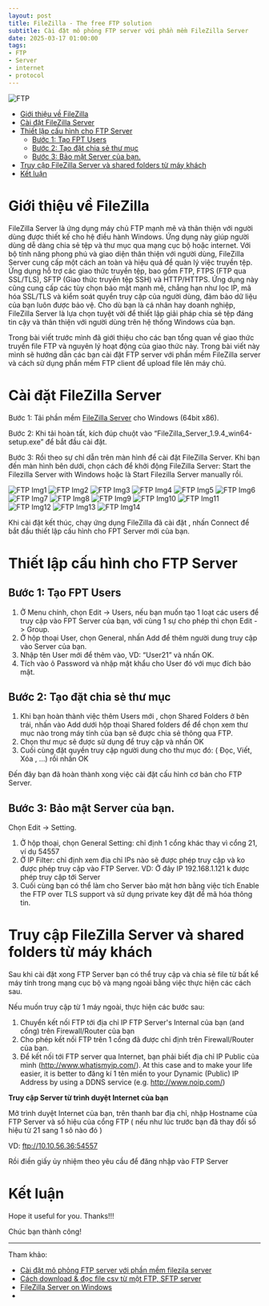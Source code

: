 ```yaml
---
layout: post
title: FileZilla - The free FTP solution
subtitle: Cài đặt mô phỏng FTP server với phần mềm FileZilla Server
date: 2025-03-17 01:00:00
tags:
- FTP
- Server
- internet
- protocol
---
```


![FTP](https://boxxv.github.io/img/2025/FileZilla-Server-on-Windows.webp "FTP Server")

- [Giới thiệu về FileZilla](#giới-thiệu-về-filezilla)
- [Cài đặt FileZilla Server](#cài-đặt-filezilla-server)
- [Thiết lập cấu hình cho FTP Server](#thiết-lập-cấu-hình-cho-ftp-server)
  - [Bước 1: Tạo FPT Users](#bước-1-tạo-fpt-users)
  - [Bước 2: Tạo đặt chia sẻ thư mục](#bước-2-tạo-đặt-chia-sẻ-thư-mục)
  - [Bước 3: Bảo mật Server của bạn.](#bước-3-bảo-mật-server-của-bạn)
- [Truy cập FileZilla Server và shared folders từ máy khách](#truy-cập-filezilla-server-và-shared-folders-từ-máy-khách)
- [Kết luận](#kết-luận)

# Giới thiệu về FileZilla

FileZilla Server là ứng dụng máy chủ FTP mạnh mẽ và thân thiện với người dùng được thiết kế cho hệ điều hành Windows. Ứng dụng này giúp người dùng dễ dàng chia sẻ tệp và thư mục qua mạng cục bộ hoặc internet. Với bộ tính năng phong phú và giao diện thân thiện với người dùng, FileZilla Server cung cấp một cách an toàn và hiệu quả để quản lý việc truyền tệp. Ứng dụng hỗ trợ các giao thức truyền tệp, bao gồm FTP, FTPS (FTP qua SSL/TLS), SFTP (Giao thức truyền tệp SSH) và HTTP/HTTPS. Ứng dụng này cũng cung cấp các tùy chọn bảo mật mạnh mẽ, chẳng hạn như lọc IP, mã hóa SSL/TLS và kiểm soát quyền truy cập của người dùng, đảm bảo dữ liệu của bạn luôn được bảo vệ. Cho dù bạn là cá nhân hay doanh nghiệp, FileZilla Server là lựa chọn tuyệt vời để thiết lập giải pháp chia sẻ tệp đáng tin cậy và thân thiện với người dùng trên hệ thống Windows của bạn.

Trong bài viết trước mình đã giới thiệu cho các bạn tổng quan về giao thức truyền file FTP và nguyên lý hoạt động của giao thức này. Trong bài viết này mình sẽ hướng dẫn các bạn cài đặt FTP server với phần mềm FileZilla server và cách sử dụng phần mềm FTP client để upload file lên máy chủ.

# Cài đặt FileZilla Server

Bước 1: Tải phần mềm [FileZilla Server](https://filezilla-project.org/download.php?type=server) cho Windows (64bit x86).

Bước 2: Khi tải hoàn tất, kích đúp chuột vào “FileZilla_Server_1.9.4_win64-setup.exe” để bắt đầu cài đặt.

Bước 3: Rồi theo sự chỉ dẫn trên màn hình để cài đặt FileZilla Server. Khi bạn đến màn hình bên dưới, chọn cách để khởi động FileZilla Server: Start the Filezilla Server with Windows hoặc là Start Filezilla Server manually rồi.

![FTP Img1](https://boxxv.github.io/img/2025/43bd8a2bd49a65c43c8b.jpg "FTP Server")
![FTP Img2](https://boxxv.github.io/img/2025/0d6ced35b28403da5a95.jpg "FTP Server")
![FTP Img3](https://boxxv.github.io/img/2025/b5aec2cd9a7c2b22726d.jpg "FTP Server")
![FTP Img4](https://boxxv.github.io/img/2025/8d17e6f2be430f1d5652.jpg "FTP Server")
![FTP Img5](https://boxxv.github.io/img/2025/b133b023ea925bcc0283.jpg "FTP Server")
![FTP Img6](https://boxxv.github.io/img/2025/db013ba16110d04e8901.jpg "FTP Server")
![FTP Img7](https://boxxv.github.io/img/2025/ee0a227c79cdc89391dc.jpg "FTP Server")
![FTP Img8](https://boxxv.github.io/img/2025/aa319bfeae4f1f11465e.jpg "FTP Server")
![FTP Img9](https://boxxv.github.io/img/2025/fd17b580b631076f5e20.jpg "FTP Server")
![FTP Img10](https://boxxv.github.io/img/2025/6426b54abbfb0aa553ea.jpg "FTP Server")
![FTP Img11](https://boxxv.github.io/img/2025/76a86c5963e8d2b68bf9.jpg "FTP Server")
![FTP Img12](https://boxxv.github.io/img/2025/1a6eb70fbfbe0ee057af.jpg "FTP Server")
![FTP Img13](https://boxxv.github.io/img/2025/3b9783829533246d7d22.jpg "FTP Server")
![FTP Img14](https://boxxv.github.io/img/2025/50a4817097c1269f7fd0.jpg "FTP Server")

Khi cài đặt kết thúc, chạy ứng dụng FileZilla đã cài đặt , nhấn Connect để bắt đầu thiết lập cấu hình cho FPT Server mới của bạn.

# Thiết lập cấu hình cho FTP Server

## Bước 1: Tạo FPT Users

1. Ở Menu chính, chọn Edit -> Users, nếu bạn muốn tạo 1 loạt các users để truy cập vào FPT Server của bạn, với cùng 1 sự cho phép thì chọn Edit -> Group.
2. Ở hộp thoại User, chọn General, nhấn Add để thêm người dung truy cập vào Server của bạn.
3. Nhập tên User mới để thêm vào, VD: “User21” và nhấn OK.
4. Tích vào ô Password và nhập mật khẩu cho User đó với mục đích bảo mật.

## Bước 2: Tạo đặt chia sẻ thư mục

1. Khi bạn hoàn thành việc thêm Users mới , chọn Shared Folders ở bên trái, nhấn vào Add dưới hộp thoại Shared folders để để chọn xem thư mục nào trong máy tính của bạn sẽ được chia sẻ thông qua FTP.
2. Chọn thư mục sẽ được sử dụng để truy cập và nhấn OK
3. Cuối cùng đặt quyền truy cập người dung cho thư mục đó: ( Đọc, Viết, Xóa , …) rồi nhấn OK

Đến đây bạn đã hoàn thành xong việc cài đặt cấu hình cơ bản cho FTP Server.

## Bước 3: Bảo mật Server của bạn.

Chọn Edit -> Setting.

1. Ở hộp thoại, chọn General Setting: chỉ định 1 cổng khác thay vì cổng 21, ví dụ 54557
2. Ở IP Filter: chỉ định xem địa chỉ IPs nào sẽ được phép truy cập và ko được phép truy cập vào FTP Server. VD: Ở đây IP 192.168.1.121 k được phép truy cập tới Server
3. Cuối cùng bạn có thể làm cho Server bảo mật hơn bằng việc tích Enable the FTP over TLS support và sử dụng private key đặt để mã hóa thông tin.


# Truy cập FileZilla Server và shared folders từ máy khách

Sau khi cài đặt xong FTP Server bạn có thể truy cập và chia sẻ file từ bất kể máy tính trong mạng cục bộ và mạng ngoài bằng việc thực hiện các cách sau.

Nếu muốn truy cập từ 1 máy ngoài, thực hiện các bước sau:

1. Chuyển kết nối FTP tới địa chỉ IP FTP Server's Internal của bạn (and cổng) trên Firewall/Router của bạn
2. Cho phép kết nối FTP trên 1 cổng đã được chỉ định trên Firewall/Router của bạn.
3. Để kết nối tới FTP server qua Internet, bạn phải biết địa chỉ IP Public của mình (http://www.whatismyip.com/). At this case and to make your life easier, it is better to đăng kí 1 tên miền to your Dynamic (Public) IP Address by using a DDNS service (e.g. http://www.noip.com/)

**Truy cập Server từ trình duyệt Internet của bạn**

Mở trình duyệt Internet của bạn, trên thanh bar địa chỉ, nhập Hostname của FTP Server và số hiệu của cổng FTP ( nếu như lúc trước bạn đã thay đổi số hiệu từ 21 sang 1 sô nào đó )

VD: ftp://10.10.56.36:54557

Rồi điền giấy ủy nhiệm theo yêu cầu để đăng nhập vào FTP Server


# Kết luận

Hope it useful for you. Thanks!!!

Chúc bạn thành công!

-----
Tham khảo:
- [Cài đặt mô phỏng FTP server với phần mềm filezila server](https://viblo.asia/p/cai-dat-mo-phong-ftp-server-voi-phan-mem-filezila-server-yMnKMAArK7P)
- [Cách download & đọc file csv từ một FTP, SFTP server](https://viblo.asia/p/cach-download-doc-file-csv-tu-mot-ftp-sftp-server-yMnKMBvjZ7P)
- [FileZilla Server on Windows](https://www.educba.com/filezilla-server-on-windows/)
- []()